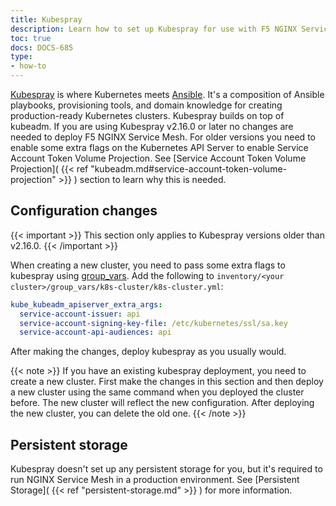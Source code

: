 ```yaml
---
title: Kubespray
description: Learn how to set up Kubespray for use with F5 NGINX Service Mesh.
toc: true
docs: DOCS-685
type:
- how-to
---
```


[Kubespray](https://github.com/kubernetes-sigs/kubespray) is where Kubernetes meets [Ansible](https://www.ansible.com/). It's a composition of Ansible playbooks, provisioning tools, and domain knowledge for creating production-ready Kubernetes clusters. Kubespray builds on top of kubeadm. If you are using Kubespray v2.16.0 or later no changes are needed to deploy F5 NGINX Service Mesh. For older versions you need to enable some extra flags on the Kubernetes API Server to enable Service Account Token Volume Projection. See [Service Account Token Volume Projection]( {{< ref "kubeadm.md#service-account-token-volume-projection" >}} ) section to learn why this is needed.

## Configuration changes

{{< important >}}
This section only applies to Kubespray versions older than v2.16.0.
{{< /important >}}

When creating a new cluster, you need to pass some extra flags to kubespray using [group_vars](https://github.com/kubernetes-sigs/kubespray/blob/master/docs/ansible/vars.md). Add the following to `inventory/<your cluster>/group_vars/k8s-cluster/k8s-cluster.yml`:

```yaml
kube_kubeadm_apiserver_extra_args:
  service-account-issuer: api
  service-account-signing-key-file: /etc/kubernetes/ssl/sa.key
  service-account-api-audiences: api
```

After making the changes, deploy kubespray as you usually would.

{{< note >}}
If you have an existing kubespray deployment, you need to create a new cluster. First make the changes in this section and then deploy a new cluster using the same command when you deployed the cluster before. The new cluster will reflect the new configuration. After deploying the new cluster, you can delete the old one.
{{< /note >}}

## Persistent storage

Kubespray doesn't set up any persistent storage for you, but it's required to run NGINX Service Mesh in a production environment. See [Persistent Storage]( {{< ref "persistent-storage.md" >}} ) for more information.
